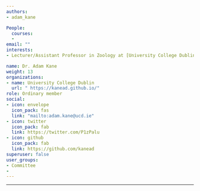 ```yaml
---
authors:
- adam_kane

People: 
  courses:
  - 
email: ""
interests: 
- Lecturer/Assistant Professor in Zoology at [University College Dublin](https://kanead.github.io/) 

name: Dr. Adam Kane
weight: 13
organizations:
- name: University College Dublin
  url: " https://kanead.github.io/"
role: Ordinary member
social:
- icon: envelope
  icon_pack: fas
  link: "mailto:adam.kane@ucd.ie"
- icon: twitter
  icon_pack: fab
  link: https://twitter.com/P1zPalu
- icon: github
  icon_pack: fab
  link: https://github.com/kanead
superuser: false
user_groups:
- Committee
- 
---
```


---


